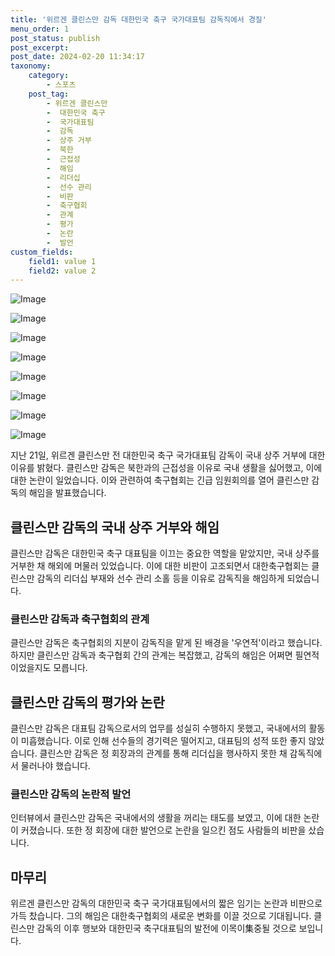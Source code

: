 ```yaml
---
title: '위르겐 클린스만 감독 대한민국 축구 국가대표팀 감독직에서 경질'
menu_order: 1
post_status: publish
post_excerpt: 
post_date: 2024-02-20 11:34:17
taxonomy:
    category:
        - 스포츠
    post_tag:
        - 위르겐 클린스만
        -  대한민국 축구
        -  국가대표팀
        -  감독
        -  상주 거부
        -  북한
        -  근접성
        -  해임
        -  리더십
        -  선수 관리
        -  비판
        -  축구협회
        -  관계
        -  평가
        -  논란
        -  발언
custom_fields:
    field1: value 1
    field2: value 2
---
```


![Image](https://imgnews.pstatic.net/image/311/2024/02/20/0001693679_001_20240220083701324.jpg?type=w647)

![Image](https://imgnews.pstatic.net/image/311/2024/02/20/0001693679_002_20240220083701385.jpg?type=w647)

![Image](https://imgnews.pstatic.net/image/311/2024/02/20/0001693679_003_20240220083701421.jpg?type=w647)

![Image](https://imgnews.pstatic.net/image/311/2024/02/20/0001693679_004_20240220083701460.jpg?type=w647)

![Image](https://imgnews.pstatic.net/image/311/2024/02/20/0001693679_005_20240220083701506.jpg?type=w647)

![Image](https://imgnews.pstatic.net/image/311/2024/02/20/0001693679_006_20240220083701540.jpg?type=w647)

![Image](https://imgnews.pstatic.net/image/311/2024/02/20/0001693679_007_20240220083701572.jpg?type=w647)

![Image](https://imgnews.pstatic.net/image/311/2024/02/20/0001693679_008_20240220083701617.jpg?type=w647)

지난 21일, 위르겐 클린스만 전 대한민국 축구 국가대표팀 감독이 국내 상주 거부에 대한 이유를 밝혔다. 클린스만 감독은 북한과의 근접성을 이유로 국내 생활을 싫어했고, 이에 대한 논란이 일었습니다. 이와 관련하여 축구협회는 긴급 임원회의를 열어 클린스만 감독의 해임을 발표했습니다.
## 클린스만 감독의 국내 상주 거부와 해임
클린스만 감독은 대한민국 축구 대표팀을 이끄는 중요한 역할을 맡았지만, 국내 상주를 거부한 채 해외에 머물러 있었습니다. 이에 대한 비판이 고조되면서 대한축구협회는 클린스만 감독의 리더십 부재와 선수 관리 소홀 등을 이유로 감독직을 해임하게 되었습니다.
### 클린스만 감독과 축구협회의 관계
클린스만 감독은 축구협회의 지분이 감독직을 맡게 된 배경을 '우연적'이라고 했습니다. 하지만 클린스만 감독과 축구협회 간의 관계는 복잡했고, 감독의 해임은 어쩌면 필연적이었을지도 모릅니다.
## 클린스만 감독의 평가와 논란
클린스만 감독은 대표팀 감독으로서의 업무를 성실히 수행하지 못했고, 국내에서의 활동이 미흡했습니다. 이로 인해 선수들의 경기력은 떨어지고, 대표팀의 성적 또한 좋지 않았습니다. 클린스만 감독은 정 회장과의 관계를 통해 리더십을 행사하지 못한 채 감독직에서 물러나야 했습니다.
### 클린스만 감독의 논란적 발언
인터뷰에서 클린스만 감독은 국내에서의 생활을 꺼리는 태도를 보였고, 이에 대한 논란이 커졌습니다. 또한 정 회장에 대한 발언으로 논란을 일으킨 점도 사람들의 비판을 샀습니다.
## 마무리
위르겐 클린스만 감독의 대한민국 축구 국가대표팀에서의 짧은 임기는 논란과 비판으로 가득 찼습니다. 그의 해임은 대한축구협회의 새로운 변화를 이끌 것으로 기대됩니다. 클린스만 감독의 이후 행보와 대한민국 축구대표팀의 발전에 이목이集중될 것으로 보입니다.
